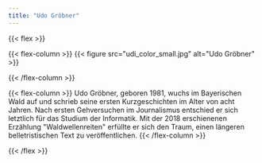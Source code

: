 ```yaml
---
title: "Udo Gröbner"
---
```


{{< flex >}}

{{< flex-column >}}
  {{< figure src="udi_color_small.jpg" alt="Udo Gröbner" >}}

{{< /flex-column >}}

{{< flex-column >}}
Udo Gröbner, geboren 1981, wuchs im Bayerischen Wald auf und schrieb seine ersten Kurzgeschichten im Alter von acht Jahren. Nach ersten Gehversuchen im Journalismus entschied er sich letztlich für das Studium der Informatik. Mit der 2018 erschienenen Erzählung "Waldwellenreiten" erfüllte er sich den Traum, einen längeren belletristischen Text zu veröffentlichen.
{{< /flex-column >}}

{{< /flex >}}
